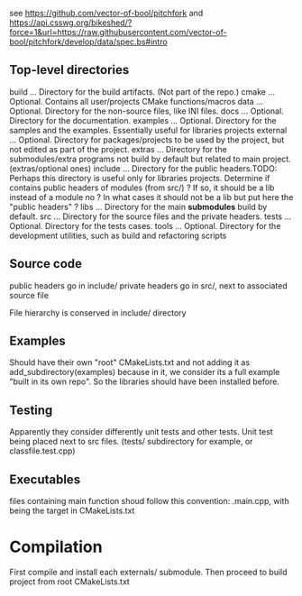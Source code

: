 see https://github.com/vector-of-bool/pitchfork and https://api.csswg.org/bikeshed/?force=1&url=https://raw.githubusercontent.com/vector-of-bool/pitchfork/develop/data/spec.bs#intro

## Top-level directories

build    ... Directory for the build artifacts. (Not part of the repo.)
cmake    ... Optional. Contains all user/projects CMake functions/macros
data     ... Optional. Directory for the non-source files, like INI files.
docs     ... Optional. Directory for the documentation.
examples ... Optional. Directory for the samples and the examples. Essentially useful for libraries projects
external ... Optional. Directory for packages/projects to be used by the project, but not edited as part of the project.
extras   ... Directory for the submodules/extra programs not build by default but related to main project. (extras/optional ones)
include  ... Directory for the public headers.TODO: Perhaps this directory is useful only for libraries projects. Determine if contains public headers of modules (from src/) ? If so, it should be a lib instead of a module no ? In what cases it should not be a lib but put here the "public headers" ?
libs     ... Directory for the main __submodules__ build by default.
src      ... Directory for the source files and the private headers.
tests    ... Optional. Directory for the tests cases.
tools    ... Optional. Directory for the development utilities, such as build and refactoring scripts


## Source code
public headers go in include/
private headers go in src/, next to associated source file

File hierarchy is conserved in include/ directory


## Examples

Should have their own "root" CMakeLists.txt and not adding it as add_subdirectory(examples) because in it, we consider its a full example "built in its own repo". So the libraries should have been installed before.

## Testing

Apparently they consider differently unit tests and other tests. Unit test being placed next to src files. (tests/ subdirectory for example, or classfile.test.cpp)

## Executables
files containing main function shoud follow this convention: <app>.main.cpp, with <app> being the target in CMakeLists.txt

# Compilation
First compile and install each externals/ submodule. Then proceed to build project from root CMakeLists.txt
